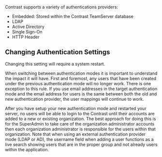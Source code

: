 <!--
title: "Authentication"
description: "Overview of authentication topics"
tags: "installation setup EOP system settings connect authentication overview "
-->

Contrast supports a variety of authentications providers:

* Embedded: Stored within the Contrast TeamServer database
* LDAP
* Active Directory
* Single Sign-On
* HTTP Header

## Changing Authentication Settings
Changing this setting will require a system restart.

When switching between authentication modes it is important to understand the impact it will have. First and foremost, any users that have been created under the previous authentication mode will no longer work. There is one exception to this rule. If you use email addresses in the target authentication mode and the email address for users is the same between both the old and new authentication provider, the user mappings will continue to work.

After you have setup your new authentication mode and restarted your server, no users will be able to login to the Contrast until their accounts are added to a new or existing organization. The best approach for doing this is for the SuperAdmin to take care of the organization administrator accounts then each organization administrator is responsible for the users within that organization. Note that when using an external authentication provider mode (LDAP or AD), the username field when adding a user functions as a live search showing users that are in the proper group and not already users within the application.